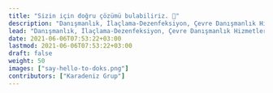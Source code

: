 ```yaml
---
title: "Sizin için doğru çözümü bulabiliriz. 👋"
description: "Danışmanlık, İlaçlama-Dezenfeksiyon, Çevre Danışmanlık Hizmetleri, Hibe Proje Danışmanlık Hizmetleri, İş güvenliği."
lead: "Danışmanlık, İlaçlama-Dezenfeksiyon, Çevre Danışmanlık Hizmetleri, Hibe Proje Danışmanlık Hizmetleri, İş güvenliği"
date: 2021-06-06T07:53:22+03:00
lastmod: 2021-06-06T07:53:22+03:00
draft: false
weight: 50
images: ["say-hello-to-doks.png"]
contributors: ["Karadeniz Grup"]
---
```


<!-- <div class="text-center">
<img src="/images/belgelendirme/Faaliyetler.png" width="383px" height="650px" class="img-fluid p-1" alt="Faaliyetlerimiz"></div> -->